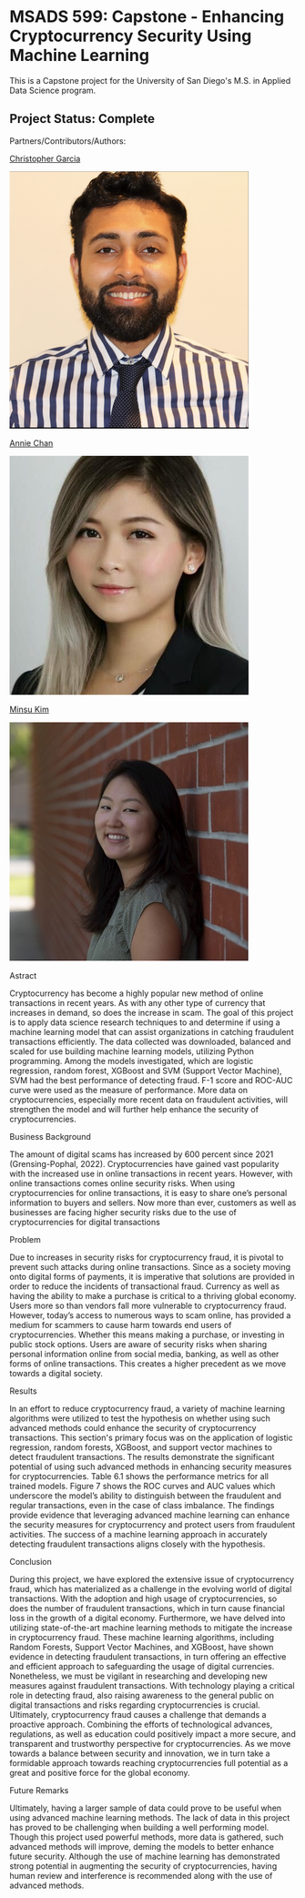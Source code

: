# MSADS 599: Capstone - Enhancing Cryptocurrency Security Using Machine Learning

This is a Capstone project for the University of San Diego's M.S. in Applied Data Science program.


## Project Status: Complete

Partners/Contributors/Authors:

[Christopher Garcia](https://github.com/ChrisGarciaDS) 


![My Image](/Images/chris.png)


[Annie Chan](https://github.com/Chanlaiieng12) 


![My Image](/Images/annieimage.jpg)


[Minsu Kim](https://github.com/minsu0816)  


![My Image](/Images/minsu.jpg)

Astract

Cryptocurrency has become a highly popular new method of online transactions in recent years. As with any other type of currency that increases in demand, so does the increase in scam. The goal of this project is to apply data science research techniques to and determine if using a machine learning model that can assist organizations in catching fraudulent transactions efficiently. The data collected was downloaded, balanced and scaled for use building machine learning models, utilizing Python programming. Among the models investigated, which are logistic regression, random forest, XGBoost and SVM (Support Vector Machine), SVM had the best performance of detecting fraud. F-1 score and ROC-AUC curve were used as the measure of performance. More data on cryptocurrencies, especially more recent data on fraudulent activities, will strengthen the model and will further help enhance the security of cryptocurrencies.

Business Background

The amount of digital scams has increased by 600 percent since 2021 (Grensing-Pophal, 2022). Cryptocurrencies have gained vast popularity with the increased use in online transactions in recent years. However, with online transactions comes online security risks. When using cryptocurrencies for online transactions, it is easy to share one’s personal information to buyers and sellers. Now more than ever, customers as well as businesses are facing higher security risks due to the use of cryptocurrencies for digital transactions

Problem

Due to increases in security risks for cryptocurrency fraud, it is pivotal to prevent such attacks during online transactions. Since as a society moving onto digital forms of payments, it is imperative that solutions are provided in order to reduce the incidents of transactional fraud.
Currency as well as having the ability to make a purchase is critical to a thriving global economy. Users more so than vendors fall more vulnerable to cryptocurrency fraud. However, today’s access to numerous ways to scam online, has provided a medium for scammers to cause harm towards end users of cryptocurrencies. Whether this means making a purchase, or investing in public stock options. Users are aware of security risks when sharing personal information online from social media, banking, as well as other forms of online transactions. This creates a higher precedent as we move towards a digital society.

Results

In an effort to reduce cryptocurrency fraud, a variety of machine learning algorithms were utilized to test the hypothesis on whether using such advanced methods could enhance the security of cryptocurrency transactions. This section's primary focus was on the application of logistic regression, random forests, XGBoost, and support vector machines to detect fraudulent transactions. The results demonstrate the significant potential of using such advanced methods in enhancing security measures for cryptocurrencies. Table 6.1 shows the performance metrics for all trained models. Figure 7 shows the ROC curves and AUC values which underscore the model’s ability to distinguish between the fraudulent and regular transactions, even in the case of class imbalance. The findings provide evidence that leveraging advanced machine learning can enhance the security measures for cryptocurrency and protect users from fraudulent activities. The success of a machine learning approach in accurately detecting fraudulent transactions aligns closely with the hypothesis. 

Conclusion

During this project, we have explored the extensive issue of cryptocurrency fraud, which has materialized as a challenge in the evolving world of digital transactions. With the adoption and high usage of cryptocurrencies, so does the number of fraudulent transactions, which in turn cause financial loss in the growth of a digital economy. Furthermore, we have delved into utilizing state-of-the-art machine learning methods to mitigate the increase in cryptocurrency fraud. These machine learning algorithms, including Random Forests, Support Vector Machines, and XGBoost, have shown evidence in detecting fraudulent transactions, in turn offering an effective and efficient approach to safeguarding the usage of digital currencies. Nonetheless, we must be vigilant in researching and developing new measures against fraudulent transactions. With technology playing a critical role in detecting fraud, also raising awareness to the general public on digital transactions and risks regarding cryptocurrencies is crucial. Ultimately, cryptocurrency fraud causes a challenge that demands a proactive approach. Combining the efforts of technological advances, regulations, as well as education could positively impact a more secure, and transparent and trustworthy perspective for cryptocurrencies. As we move towards a balance between security and innovation, we in turn take a formidable approach towards reaching cryptocurrencies full potential as a great and positive force for the global economy.

Future Remarks

Ultimately, having a larger sample of data could prove to be useful when using advanced machine learning methods. The lack of data in this project has proved to be challenging when building a well performing model. Though this project used powerful methods, more data is gathered, such advanced methods will improve, deming the models to better enhance future security. Although the use of machine learning has demonstrated strong potential in augmenting the security of cryptocurrencies, having human review and interference is recommended along with the use of advanced methods.